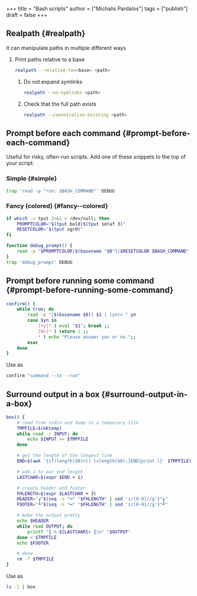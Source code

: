 +++
title = "Bash scripts"
author = ["Michalis Pardalos"]
tags = ["publish"]
draft = false
+++

## Realpath {#realpath}

It can manipulate paths in multiple different ways

1.  Print paths relative to a base
    ```sh
    realpath --relative-to=<base> <path>
    ```

    1.  Do not expand symlinks
        ```sh
        realpath --no-symlinks <path>
        ```
    2.  Check that the full path exists
        ```sh
        realpath --canonicalize-existing <path>
        ```


## Prompt before each command {#prompt-before-each-command}

Useful for risky, often-run scripts. Add one of these snippets to the top of your script:


### Simple {#simple}

```bash
trap 'read -p "run: $BASH_COMMAND"' DEBUG
```


### Fancy (colored) {#fancy--colored}

```bash
if which -v tput 2>&1 > /dev/null; then
    PROMPTCOLOR="$(tput bold)$(tput setaf 3)"
    RESETCOLOR="$(tput sgr0)"
fi

function debug_prompt() {
    read -p "$PROMPTCOLOR|$(basename "$0")|$RESETCOLOR $BASH_COMMAND"
}
trap 'debug_prompt' DEBUG
```


## Prompt before running some command {#prompt-before-running-some-command}

```bash
confirm() {
    while true; do
        read -p "[$(basename $0)] $1 | (yn)> " yn
        case $yn in
            [Yy]* ) eval "$1"; break ;;
            [Nn]* ) return 1 ;;
            * ) echo "Please answer yes or no.";;
        esac
    done
}
```

Use as

```bash
confirm "command --to --run"
```


## Surround output in a box {#surround-output-in-a-box}

```bash
box() {
    # read from stdin and dump to a temporary file
    TMPFILE=$(mktemp)
    while read -r INPUT; do
        echo $INPUT >> $TMPFILE
    done

    # get the length of the longest line
    END=$(awk '{if(length($0)>l) l=length($0);}END{print l}' $TMPFILE)

    # add 1 to our end length
    LASTCHAR=$(expr $END + 1)

    # create header and footer
    FHLENGTH=$(expr $LASTCHAR + 3)
    HEADER="┏"$(seq -s "━" "$FHLENGTH" | sed 's/[0-9]//g')"┓"
    FOOTER="┗"$(seq -s "━" "$FHLENGTH" | sed 's/[0-9]//g')"┛"

    # make the output pretty
    echo $HEADER
    while read OUTPUT; do
        printf "┃ %-${LASTCHAR}s ┃\n" "$OUTPUT"
    done < $TMPFILE
    echo $FOOTER

    # done
    rm -f $TMPFILE
}
```

Use as

```bash
ls -l | box
```
